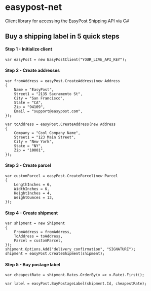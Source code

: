 easypost-net
============

Client library for accessing the EasyPost Shipping API via C#

## Buy a shipping label in 5 quick steps

#### Step 1 - Initialize client

    var easyPost = new EasyPostClient("YOUR_LIVE_API_KEY");

#### Step 2 - Create addresses
    
    var fromAddress = easyPost.CreateAddress(new Address
    {
        Name = "EasyPost",
        Street1 = "2135 Sacramento St",
        City = "San Francisco",
        State = "CA",
        Zip = "94109",
        Email = "support@easypost.com",
    });
    
    var toAddress = easyPost.CreateAddress(new Address
    {
        Company = "Cool Company Name",
        Street1 = "123 Main Street",
        City = "New York",
        State = "NY",
        Zip = "10001",
    });

#### Step 3 - Create parcel

    var customParcel = easyPost.CreateParcel(new Parcel
    {
        LengthInches = 6,
        WidthInches = 6,
        HeightInches = 4,
        WeightOunces = 13,
    });
    
#### Step 4 - Create shipment

    var shipment = new Shipment
    {
        FromAddress = fromAddress,
        ToAddress = toAddress,
        Parcel = customParcel,
    });
    shipment.Options.Add("delivery_confirmation", "SIGNATURE");
    shipment = easyPost.CreateShipment(shipment);

#### Step 5 - Buy postage label

    var cheapestRate = shipment.Rates.OrderBy(x => x.Rate).First();
    
    var label = easyPost.BuyPostageLabel(shipment.Id, cheapestRate);


